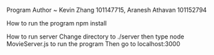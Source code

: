 Program Author ~ Kevin Zhang 101147715, Aranesh Athavan 101152794 

How to run the program 
    npm install  

How to run server 
    Change directory to ./server then type node MovieServer.js to run the program 
    Then go to localhost:3000 